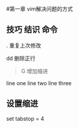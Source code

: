#第一章 vim解决问题的方式

## 技巧 结识 命令
. 重复上次修改

dd 删除正行

>G 增加缩进


line one
line two
line three

## 设置缩进
set tabstop = 4

